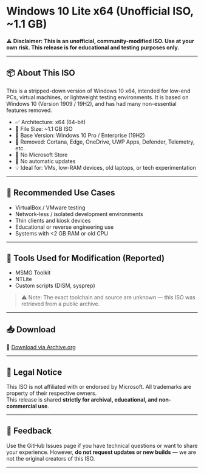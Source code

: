 # Windows 10 Lite x64 (Unofficial ISO, ~1.1 GB)

⚠️ **Disclaimer: This is an unofficial, community-modified ISO. Use at your own risk. This release is for educational and testing purposes only.**

---

## 📦 About This ISO

This is a stripped-down version of Windows 10 x64, intended for low-end PCs, virtual machines, or lightweight testing environments. It is based on Windows 10 (Version 1909 / 19H2), and has had many non-essential features removed.

- ✅ Architecture: x64 (64-bit)
- 💾 File Size: ~1.1 GB ISO
- 🧱 Base Version: Windows 10 Pro / Enterprise (19H2)
- 🧹 Removed: Cortana, Edge, OneDrive, UWP Apps, Defender, Telemetry, etc.
- 🚫 No Microsoft Store
- 🔐 No automatic updates
- 💡 Ideal for: VMs, low-RAM devices, old laptops, or tech experimentation

---

## 🧪 Recommended Use Cases

- VirtualBox / VMware testing
- Network-less / isolated development environments
- Thin clients and kiosk devices
- Educational or reverse engineering use
- Systems with <2 GB RAM or old CPU

---

## 🧰 Tools Used for Modification (Reported)

- MSMG Toolkit
- NTLite
- Custom scripts (DISM, sysprep)

> ⚠️ Note: The exact toolchain and source are unknown — this ISO was retrieved from a public archive.

---

## 📥 Download

🔗 [Download via Archive.org](https://archive.org/details/windows-10-lite-x64_202103)

---

## 📜 Legal Notice

This ISO is not affiliated with or endorsed by Microsoft. All trademarks are property of their respective owners.  
This release is shared **strictly for archival, educational, and non-commercial use**.

---

## 💬 Feedback

Use the GitHub Issues page if you have technical questions or want to share your experience. However, **do not request updates or new builds** — we are not the original creators of this ISO.

---
